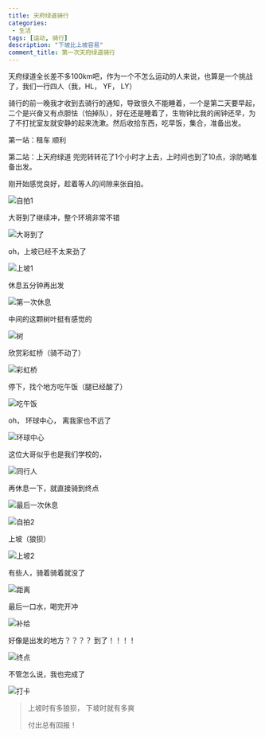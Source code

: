 ```yaml
---
title: 天府绿道骑行
categories:
 - 生活
tags: [运动, 骑行]
description: "下坡比上坡容易"
comment_title: 第一次天府绿道骑行
---
```


天府绿道全长差不多100km吧，作为一个不怎么运动的人来说，也算是一个挑战了，我们一行四人（我，HL， YF， LY）



骑行的前一晚我才收到去骑行的通知，导致很久不能睡着，一个是第二天要早起，二个是兴奋又有点胆怯（怕掉队），好在还是睡着了，生物钟比我的闹钟还早，为了不打扰室友就安静的起来洗漱。然后收拾东西，吃早饭，集合，准备出发。



第一站：租车 顺利

第二站：上天府绿道 兜兜转转花了1个小时才上去，上时间也到了10点，涂防嗮准备出发。



刚开始感觉良好，趁着等人的间隙来张自拍。

![自拍1](/images/post/第一次天府绿道骑行/自拍1.jpg)

大哥到了继续冲，整个环境非常不错

![大哥到了](images/post/第一次天府绿道骑行/大哥到了.jpg)

oh，上坡已经不太来劲了

![上坡1](images/post/第一次天府绿道骑行/上坡1.jpg)

休息五分钟再出发

![第一次休息](images/post/第一次天府绿道骑行/第一次休息.PNG)

中间的这颗树叶挺有感觉的

![树](images/post/第一次天府绿道骑行/树.png)

欣赏彩虹桥（骑不动了）

![彩虹桥](images/post/第一次天府绿道骑行/彩虹桥.png)

停下，找个地方吃午饭（腿已经酸了）

![吃午饭](images/post/第一次天府绿道骑行/吃午饭.PNG)

oh， 环球中心， 离我家也不远了

![环球中心](images/post/第一次天府绿道骑行/环球中心.jpg)

这位大哥似乎也是我们学校的，

![同行人](images/post/第一次天府绿道骑行/同行人.jpg)

再休息一下，就直接骑到终点

![最后一次休息](images/post/第一次天府绿道骑行/最后一次休息.PNG)

![自拍2](images/post/第一次天府绿道骑行/自拍2.jpg)

上坡（狼狈）

![上坡2](images/post/第一次天府绿道骑行/上坡2.jpg)

有些人，骑着骑着就没了

![距离](images/post/第一次天府绿道骑行/距离.PNG)

最后一口水，喝完开冲

![补给](images/post/第一次天府绿道骑行/补给.jpg)

好像是出发的地方？？？？ 到了！！！！

![终点](images/post/第一次天府绿道骑行/终点.jpg)

不管怎么说，我也完成了

![打卡](images/post/第一次天府绿道骑行/打卡.PNG)



> 上坡时有多狼狈， 下坡时就有多爽
>
> 付出总有回报！